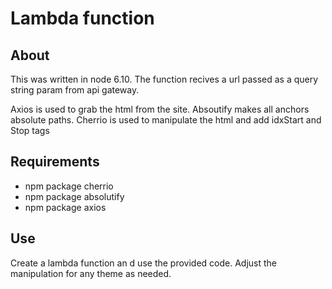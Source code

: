 # Lambda function

## About

This was written in node 6.10. The function recives a url passed as a query string param from api gateway.

Axios is used to grab the html from the site. Absoutify makes all anchors absolute paths. 
Cherrio is used to manipulate the html and add idxStart and Stop tags

## Requirements
* npm package cherrio
* npm package absolutify
* npm package axios

## Use

Create a lambda function an d use the provided code. Adjust the manipulation for any theme as needed.
